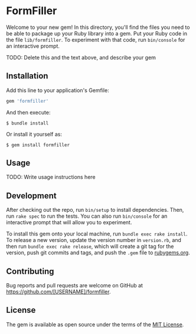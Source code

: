 # FormFiller

Welcome to your new gem! In this directory, you'll find the files you need to be able to package up your Ruby library into a gem. Put your Ruby code in the file `lib/formfiller`. To experiment with that code, run `bin/console` for an interactive prompt.

TODO: Delete this and the text above, and describe your gem

## Installation

Add this line to your application's Gemfile:

```ruby
gem 'formfiller'
```

And then execute:

    $ bundle install

Or install it yourself as:

    $ gem install formfiller

## Usage

TODO: Write usage instructions here

## Development

After checking out the repo, run `bin/setup` to install dependencies. Then, run `rake spec` to run the tests. You can also run `bin/console` for an interactive prompt that will allow you to experiment.

To install this gem onto your local machine, run `bundle exec rake install`. To release a new version, update the version number in `version.rb`, and then run `bundle exec rake release`, which will create a git tag for the version, push git commits and tags, and push the `.gem` file to [rubygems.org](https://rubygems.org).

## Contributing

Bug reports and pull requests are welcome on GitHub at https://github.com/[USERNAME]/formfiller.


## License

The gem is available as open source under the terms of the [MIT License](https://opensource.org/licenses/MIT).
